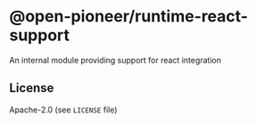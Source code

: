 # @open-pioneer/runtime-react-support

An internal module providing support for react integration

## License

Apache-2.0 (see `LICENSE` file)
